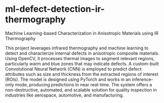 # ml-defect-detection-ir-thermography
Machine Learning-based Characterization in Anisotropic Materials using IR Thermography

This project leverages infrared thermography and machine learning to detect and characterize internal defects in anisotropic composite materials. Using OpenCV, it processes thermal images to segment relevant regions, particularly warm and blue zones that may indicate defects. A custom-built Convolutional Neural Network (CNN) is employed to predict defect attributes such as size and thickness from the extracted regions of interest (ROIs). The model is designed using PyTorch and works in an inference-only mode, producing predictions in near real-time. The system offers a non-destructive, automated, and scalable solution for quality inspection in industries like aerospace, automotive, and manufacturing.
